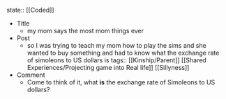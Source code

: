 state:: [[Coded]]

- Title
	- my mom says the most mom things ever
- Post
	- so I was trying to teach my mom how to play the sims and she wanted to buy something and had to know what the exchange rate of simoleons to US dollars is
	  tags:: [[Kinship/Parent]] [[Shared Experiences/Projecting game into Real life]] [[Sillyness]]
- Comment
	- Come to think of it, what **is** the exchange rate of Simoleons to US dollars?
